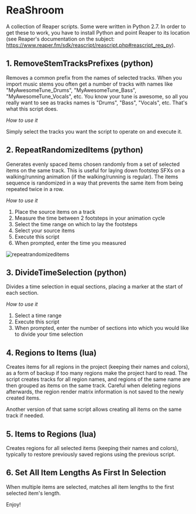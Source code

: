 # ReaShroom
A collection of Reaper scripts. 
Some were written in Python 2.7. In order to get these to work, you have to install Python and point Reaper to its location (see Reaper's documentation on the subject: https://www.reaper.fm/sdk/reascript/reascript.php#reascript_req_py).

## 1. RemoveStemTracksPrefixes (python)

Removes a common prefix from the names of selected tracks. When you import music stems you often get a number of tracks with names like "MyAwesomeTune_Drums", "MyAwesomeTune_Bass", "MyAwesomeTune_Vocals", etc. You know your tune is awesome, so all you really want to see as tracks names is "Drums", "Bass", "Vocals", etc. That's what this script does.

*How to use it*

Simply select the tracks you want the script to operate on and execute it.

## 2. RepeatRandomizedItems (python)

Generates evenly spaced items chosen randomly from a set of selected items on the same track. This is useful for laying down footstep SFXs on a walking/running animation (if the walking/running is regular). The items sequence is randomized in a way that prevents the same item from being repeated twice in a row.

*How to use it*

1. Place the source items on a track
2. Measure the time between 2 footsteps in your animation cycle
3. Select the time range on which to lay the footsteps
4. Select your source items
5. Execute this script
6. When prompted, enter the time you measured

![repeatrandomizeditems](https://user-images.githubusercontent.com/5003391/43946914-e4ef0c30-9c86-11e8-9202-a846ab055734.gif)

## 3. DivideTimeSelection (python)

Divides a time selection in equal sections, placing a marker at the start of each section.

*How to use it*

1. Select a time range
2. Execute this script
3. When prompted, enter the number of sections into which you would like to divide your time selection

## 4. Regions to Items (lua)

Creates items for all regions in the project (keeping their names and colors), as a form of backup if too many regions make the project hard to read. The script creates tracks for all region names, and regions of the same name are then grouped as items on the same track. Careful when deleting regions afterwards, the region render matrix information is not saved to the newly created items.

Another version of that same script allows creating all items on the same track if needed.

## 5. Items to Regions (lua)

Creates regions for all selected items (keeping their names and colors), typically to restore previously saved regions using the previous script.

## 6. Set All Item Lengths As First In Selection

When multiple items are selected, matches all item lengths to the first selected item's length.

Enjoy!
